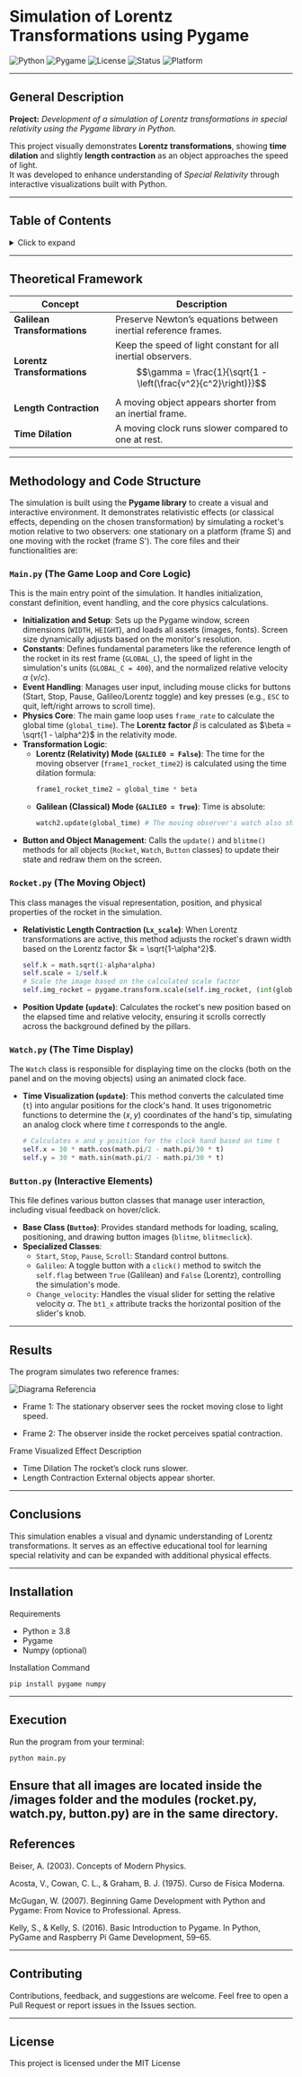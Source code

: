 # Simulation of Lorentz Transformations using Pygame

![Python](https://img.shields.io/badge/python-3.8%2B-blue?logo=python&logoColor=white)
![Pygame](https://img.shields.io/badge/pygame-2.0%2B-green?logo=pygame)
![License](https://img.shields.io/badge/license-MIT-yellow)
![Status](https://img.shields.io/badge/status-active-success)
![Platform](https://img.shields.io/badge/platform-Windows%20%7C%20Linux-lightgrey)

---


<!-- ![Lorentz Simulation Banner](./images/banner_lorentz.png "Lorentz Simulation — Python & Pygame") -->

## General Description

**Project:** *Development of a simulation of Lorentz transformations in special relativity using the Pygame library in Python.*

This project visually demonstrates **Lorentz transformations**, showing **time dilation** and slightly **length contraction** as an object approaches the speed of light.  
It was developed to enhance understanding of *Special Relativity* through interactive visualizations built with Python.

---

## Table of Contents

<details>
  <summary>Click to expand</summary>

1. [Theoretical Framework](#theoretical-framework)
2. [Methodology](#methodology)
3. [Results](#results)
4. [Conclusions](#conclusions)
5. [Installation](#installation)
6. [Execution](#execution)
7. [References](#references)

</details>

---



## Theoretical Framework

| Concept | Description |
|----------|-------------|
| **Galilean Transformations** | Preserve Newton’s equations between inertial reference frames. |
| **Lorentz Transformations** | Keep the speed of light constant for all inertial observers. $$\gamma = \frac{1}{\sqrt{1 - \left(\frac{v^2}{c^2}\right)}}$$|
| **Length Contraction** | A moving object appears shorter from an inertial frame. |
| **Time Dilation** | A moving clock runs slower compared to one at rest. |


---


##  Methodology and Code Structure

The simulation is built using the **Pygame library** to create a visual and interactive environment. It demonstrates relativistic effects (or classical effects, depending on the chosen transformation) by simulating a rocket's motion relative to two observers: one stationary on a platform (frame S) and one moving with the rocket (frame S'). The core files and their functionalities are:

### `Main.py` (The Game Loop and Core Logic)

This is the main entry point of the simulation. It handles initialization, constant definition, event handling, and the core physics calculations.

* **Initialization and Setup**: Sets up the Pygame window, screen dimensions (`WIDTH`, `HEIGHT`), and loads all assets (images, fonts). Screen size dynamically adjusts based on the monitor's resolution.
* **Constants**: Defines fundamental parameters like the reference length of the rocket in its rest frame (`GLOBAL_L`), the speed of light in the simulation's units (`GLOBAL_C = 400`), and the normalized relative velocity $\alpha$ ($v/c$).
* **Event Handling**: Manages user input, including mouse clicks for buttons (Start, Stop, Pause, Galileo/Lorentz toggle) and key presses (e.g., `ESC` to quit, left/right arrows to scroll time).
* **Physics Core**: The main game loop uses `frame_rate` to calculate the global time (`global_time`). The **Lorentz factor** $\beta$ is calculated as $\beta = \sqrt{1 - \alpha^2}$ in the relativity mode.
* **Transformation Logic**:
    * **Lorentz (Relativity) Mode (`GALILEO = False`)**: The time for the moving observer (`frame1_rocket_time2`) is calculated using the time dilation formula:
        ```python
        frame1_rocket_time2 = global_time * beta
        ```
    * **Galilean (Classical) Mode (`GALILEO = True`)**: Time is absolute:
        ```python
        watch2.update(global_time) # The moving observer's watch also shows global_time
        ```
* **Button and Object Management**: Calls the `update()` and `blitme()` methods for all objects (`Rocket`, `Watch`, `Button` classes) to update their state and redraw them on the screen.

### `Rocket.py` (The Moving Object)

This class manages the visual representation, position, and physical properties of the rocket in the simulation.

* **Relativistic Length Contraction (`Lx_scale`)**: When Lorentz transformations are active, this method adjusts the rocket's drawn width based on the Lorentz factor $k = \sqrt{1-\alpha^2}$.
    ```python
    self.k = math.sqrt(1-alpha*alpha)
    self.scale = 1/self.k
    # Scale the image based on the calculated scale factor
    self.img_rocket = pygame.transform.scale(self.img_rocket, (int(global_l/self.scale), int(global_l*0.411)))
    ```
* **Position Update (`update`)**: Calculates the rocket's new position based on the elapsed time and relative velocity, ensuring it scrolls correctly across the background defined by the pillars.

### `Watch.py` (The Time Display)

The `Watch` class is responsible for displaying time on the clocks (both on the panel and on the moving objects) using an animated clock face.

* **Time Visualization (`update`)**: This method converts the calculated time (`t`) into angular positions for the clock's hand. It uses trigonometric functions to determine the $(x, y)$ coordinates of the hand's tip, simulating an analog clock where time $t$ corresponds to the angle.
    ```python
    # Calculates x and y position for the clock hand based on time t
    self.x = 30 * math.cos(math.pi/2 - math.pi/30 * t)
    self.y = 30 * math.sin(math.pi/2 - math.pi/30 * t)
    ```

### `Button.py` (Interactive Elements)

This file defines various button classes that manage user interaction, including visual feedback on hover/click.

* **Base Class (`Button`)**: Provides standard methods for loading, scaling, positioning, and drawing button images (`blitme`, `blitmeclick`).
* **Specialized Classes**:
    * `Start`, `Stop`, `Pause`, `Scroll`: Standard control buttons.
    * `Galileo`: A toggle button with a `click()` method to switch the `self.flag` between `True` (Galilean) and `False` (Lorentz), controlling the simulation's mode.
    * `Change_velocity`: Handles the visual slider for setting the relative velocity $\alpha$. The `bt1_x` attribute tracks the horizontal position of the slider's knob.




---

## Results

The program simulates two reference frames:

![Diagrama Referencia](imagenes/Imagen1.png)

* Frame 1: The stationary observer sees the rocket moving close to light speed.

* Frame 2: The observer inside the rocket perceives spatial contraction.

Frame	Visualized Effect	Description
*	Time Dilation	The rocket’s clock runs slower.
*	Length Contraction	External objects appear shorter.
  
---

## Conclusions

This simulation enables a visual and dynamic understanding of Lorentz transformations.
It serves as an effective educational tool for learning special relativity and can be expanded with additional physical effects.

---

## Installation
Requirements

* Python ≥ 3.8
* Pygame
* Numpy (optional)

Installation Command
```
pip install pygame numpy
```
---
## Execution

Run the program from your terminal:
```
python main.py
```

Ensure that all images are located inside the /images folder and the modules (rocket.py, watch.py, button.py) are in the same directory.
---
## References

Beiser, A. (2003). Concepts of Modern Physics.

Acosta, V., Cowan, C. L., & Graham, B. J. (1975). Curso de Física Moderna.

McGugan, W. (2007). Beginning Game Development with Python and Pygame: From Novice to Professional. Apress.

Kelly, S., & Kelly, S. (2016). Basic Introduction to Pygame. In Python, PyGame and Raspberry Pi Game Development, 59–65.

---

## Contributing

Contributions, feedback, and suggestions are welcome.
Feel free to open a Pull Request or report issues in the Issues section.

---

## License

This project is licensed under the MIT License
